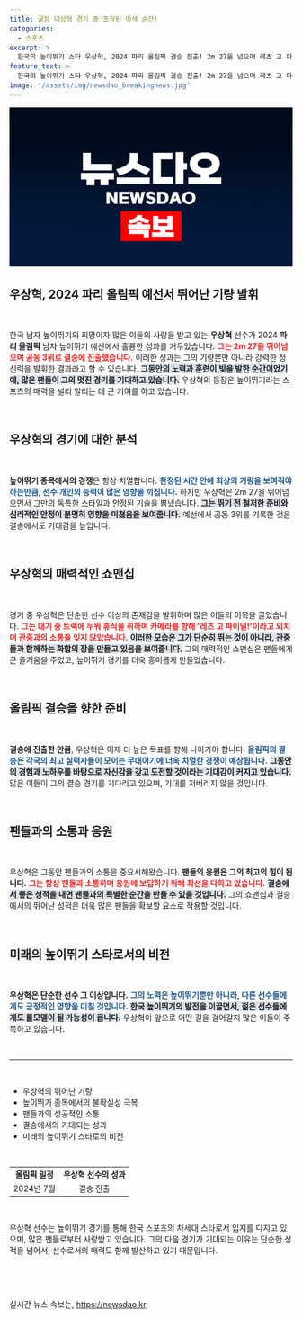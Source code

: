 ```yaml
---
title: 꿀잠 대상혁 경기 중 포착된 이색 순간!
categories:
  - 스포츠
excerpt: >
  한국의 높이뛰기 스타 우상혁, 2024 파리 올림픽 결승 진출! 2m 27을 넘으며 레츠 고 파이널!로 관중을 열광시키는 그의 쇼맨십을 놓치지 마세요!
feature_text: >
  한국의 높이뛰기 스타 우상혁, 2024 파리 올림픽 결승 진출! 2m 27을 넘으며 레츠 고 파이널!로 관중을 열광시키는 그의 쇼맨십을 놓치지 마세요!
image: '/assets/img/newsdao_breakingnews.jpg'
---
```


<p><img src="/assets/img/newsdao_breakingnews.jpg" alt="ranknews 속보" /></p>

<h2 data-ke-size="size26">우상혁, 2024 파리 올림픽 예선서 뛰어난 기량 발휘</h2>

<p data-ke-size="size16">&nbsp;</p>

<p data-ke-size="size16">한국 남자 높이뛰기의 희망이자 많은 이들의 사랑을 받고 있는 <b>우상혁</b> 선수가 2024 <b>파리 올림픽</b> 남자 높이뛰기 예선에서 훌륭한 성과를 거두었습니다. <b><span style="color: #ee2323;">그는 2m 27을 뛰어넘으며 공동 3위로 결승에 진출했습니다.</span></b> 이러한 성과는 그의 기량뿐만 아니라 강력한 정신력을 발휘한 결과라고 할 수 있습니다. <b><span style="background-color: #21538527;">그동안의 노력과 훈련이 빛을 발한 순간이었기에, 많은 팬들이 그의 멋진 경기를 기대하고 있습니다.</span></b> 우상혁의 등장은 높이뛰기라는 스포츠의 매력을 널리 알리는 데 큰 기여를 하고 있습니다.</p>

<p data-ke-size="size16">&nbsp;</p>

<h2 data-ke-size="size26">우상혁의 경기에 대한 분석</h2>

<p data-ke-size="size16">&nbsp;</p>

<p data-ke-size="size16"><b>높이뛰기 종목에서의 경쟁</b>은 항상 치열합니다. <b><span style="color: #1a5490;">한정된 시간 안에 최상의 기량을 보여줘야 하는만큼, 선수 개인의 능력이 많은 영향을 끼칩니다.</span></b> 하지만 우상혁은 2m 27을 뛰어넘으면서 그만의 독특한 스타일과 안정된 기술을 뽐냈습니다. <b><span style="background-color: #21538527;">그는 뛰기 전 철저한 준비와 심리적인 안정이 분명히 영향을 미쳤음을 보여줍니다.</span></b> 예선에서 공동 3위를 기록한 것은 결승에서도 기대감을 높입니다.</p>

<p data-ke-size="size16">&nbsp;</p>

<h2 data-ke-size="size26">우상혁의 매력적인 쇼맨십</h2>

<p data-ke-size="size16">&nbsp;</p>

<p data-ke-size="size16">경기 중 우상혁은 단순한 선수 이상의 존재감을 발휘하며 많은 이들의 이목을 끌었습니다. <b><span style="color: #ee2323;">그는 대기 중 트랙에 누워 휴식을 취하며 카메라를 향해 '레츠 고 파이널!'이라고 외치며 관중과의 소통을 잊지 않았습니다.</span></b> <b><span style="background-color: #21538527;">이러한 모습은 그가 단순히 뛰는 것이 아니라, 관중들과 함께하는 화합의 장을 만들고 있음을 보여줍니다.</span></b> 그의 매력적인 쇼맨십은 팬들에게 큰 즐거움을 주었고, 높이뛰기 경기를 더욱 흥미롭게 만들었습니다.</p>

<p data-ke-size="size16">&nbsp;</p>

<h2 data-ke-size="size26">올림픽 결승을 향한 준비</h2>

<p data-ke-size="size16">&nbsp;</p>

<p data-ke-size="size16"><b>결승에 진출한 만큼</b>, 우상혁은 이제 더 높은 목표를 향해 나아가야 합니다. <b><span style="color: #1a5490;">올림픽의 결승은 각국의 최고 실력자들이 모이는 무대이기에 더욱 치열한 경쟁이 예상됩니다.</span></b> <b><span style="background-color: #21538527;">그동안의 경험과 노하우를 바탕으로 자신감을 갖고 도전할 것이라는 기대감이 커지고 있습니다.</span></b> 많은 이들이 그의 결승 경기를 기다리고 있으며, 기대를 저버리지 않을 것입니다.</p>

<p data-ke-size="size16">&nbsp;</p>

<h2 data-ke-size="size26">팬들과의 소통과 응원</h2>

<p data-ke-size="size16">&nbsp;</p>

<p data-ke-size="size16">우상혁은 그동안 팬들과의 소통을 중요시해왔습니다. <b>팬들의 응원은 그의 최고의 힘이 됩니다.</b> <b><span style="color: #ee2323;">그는 항상 팬들과 소통하며 응원에 보답하기 위해 최선을 다하고 있습니다.</span></b> <b><span style="background-color: #21538527;">결승에서 좋은 성적을 내면 팬들과의 특별한 순간을 만들 수 있을 것입니다.</span></b> 그의 쇼맨십과 결승에서의 뛰어난 성적은 더욱 많은 팬들을 확보할 요소로 작용할 것입니다.</p>

<p data-ke-size="size16">&nbsp;</p>

<h2 data-ke-size="size26">미래의 높이뛰기 스타로서의 비전</h2>

<p data-ke-size="size16">&nbsp;</p>

<p data-ke-size="size16"><b>우상혁은 단순한 선수 그 이상입니다.</b> <b><span style="color: #1a5490;">그의 노력은 높이뛰기뿐만 아니라, 다른 선수들에게도 긍정적인 영향을 미칠 것입니다.</span></b> <b><span style="background-color: #21538527;">한국 높이뛰기의 발전을 이끌면서, 젊은 선수들에게도 롤모델이 될 가능성이 큽니다.</span></b> 우상혁이 앞으로 어떤 길을 걸어갈지 많은 이들이 주목하고 있습니다.</p>

<p data-ke-size="size16">&nbsp;</p>

<hr/>

<p data-ke-size="size16">&nbsp;</p>

<ul>
    <li>우상혁의 뛰어난 기량 </li>
    <li>높이뛰기 종목에서의 불확실성 극복</li>
    <li>팬들과의 성공적인 소통</li>
    <li>결승에서의 기대되는 성과</li>
    <li>미래의 높이뛰기 스타로의 비전</li>
</ul>

<p data-ke-size="size16">&nbsp;</p> 

<table style="width:100%">
    <tr>
        <td style="text-align: center; height: 17px;"><b>올림픽 일정</b></td>
        <td style="text-align: center; height: 17px;"><b>우상혁 선수의 성과</b></td>
    </tr>
    <tr>
        <td style="text-align: center; height: 17px;">2024년 7월</td>
        <td style="text-align: center; height: 17px;">결승 진출</td>
    </tr>
</table> 

<p data-ke-size="size16">&nbsp;</p> 

<p data-ke-size="size16">우상혁 선수는 높이뛰기 경기를 통해 한국 스포츠의 차세대 스타로서 입지를 다지고 있으며, 많은 팬들로부터 사랑받고 있습니다. 그의 다음 경기가 기대되는 이유는 단순한 성적을 넘어서, 선수로서의 매력도 함께 발산하고 있기 때문입니다.</p> 

<p data-ke-size="size16">&nbsp;</p> 

<p data-ke-size="size16">&nbsp;</p> 
실시간 뉴스 속보는, <a href="https://newsdao.kr" rel="dofollow">https://newsdao.kr</a>


